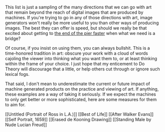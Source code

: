 ---
---




This list is just a sampling of the many directions that we can go with art that remain beyond the reach of digital images that are produced by machines. If you're trying to go in any of those directions with art, image generators won't really be more useful to you than other ways of producing images. The best they can offer is speed, but should we really be that excited about getting to [the end of the pier faster](XXXX) when what we need is a bridge? 

Of course, if you insist on using them, you can always bullshit. This is a time-honored tradition in art: obscure your work with a cloud of words cajoling the viewer into thinking what you want them to, or at least thinking within the frame of your choice. I just hope that my enticement to Do Theory will discourage that a little, or help others cut through or ignore such lexical fogs.

That said, I don't mean to underestimate the current or future impact of machine generated products on the practice and viewing of art. If anything, these examples are a way of taking it seriously. If we expect the machines to only get better or more sophisticated, here are some measures for them to aim for.


[[Untitled (Portrait of Ross in L.A.)]]
[[Best of Life]]
[[After Walker Evans]]
[[Self Portrait, 1659]]
[[Erased de Kooning Drawing]]
[[Standing Male by Nude Lucian Freud]]
